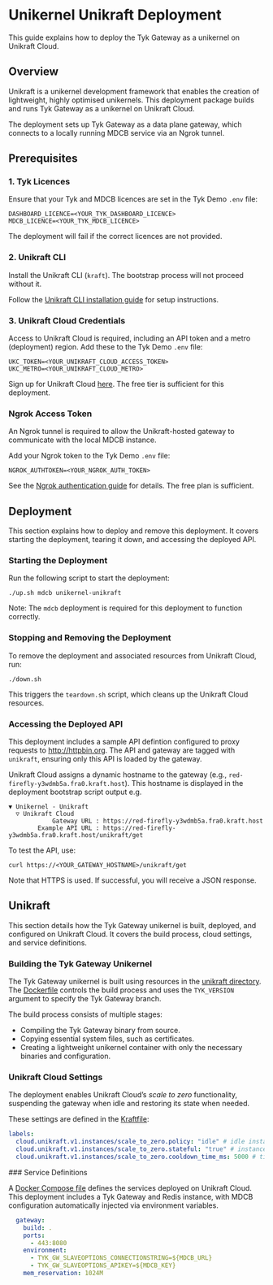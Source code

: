 # Unikernel Unikraft Deployment

This guide explains how to deploy the Tyk Gateway as a unikernel on Unikraft Cloud.

## Overview

Unikraft is a unikernel development framework that enables the creation of lightweight, highly optimised unikernels. This deployment package builds and runs Tyk Gateway as a unikernel on Unikraft Cloud.

The deployment sets up Tyk Gateway as a data plane gateway, which connects to a locally running MDCB service via an Ngrok tunnel.

## Prerequisites

### 1. Tyk Licences

Ensure that your Tyk and MDCB licences are set in the Tyk Demo `.env` file:

```shell
DASHBOARD_LICENCE=<YOUR_TYK_DASHBOARD_LICENCE>
MDCB_LICENCE=<YOUR_TYK_MDCB_LICENCE>
```

The deployment will fail if the correct licences are not provided.

### 2. Unikraft CLI

Install the Unikraft CLI (`kraft`). The bootstrap process will not proceed without it.

Follow the [Unikraft CLI installation guide](https://unikraft.org/docs/cli/install) for setup instructions.

### 3. Unikraft Cloud Credentials

Access to Unikraft Cloud is required, including an API token and a metro (deployment) region. Add these to the Tyk Demo `.env` file:

```shell
UKC_TOKEN=<YOUR_UNIKRAFT_CLOUD_ACCESS_TOKEN>
UKC_METRO=<YOUR_UNIKRAFT_CLOUD_METRO>
```

Sign up for Unikraft Cloud [here](https://console.unikraft.cloud/signup). The free tier is sufficient for this deployment.

### Ngrok Access Token

An Ngrok tunnel is required to allow the Unikraft-hosted gateway to communicate with the local MDCB instance.

Add your Ngrok token to the Tyk Demo `.env` file:

```shell
NGROK_AUTHTOKEN=<YOUR_NGROK_AUTH_TOKEN>
```

See the [Ngrok authentication guide](https://ngrok.com/docs/agent/#authtokens) for details. The free plan is sufficient.

## Deployment

This section explains how to deploy and remove this deployment. It covers starting the deployment, tearing it down, and accessing the deployed API.

### Starting the Deployment

Run the following script to start the deployment:

```shell
./up.sh mdcb unikernel-unikraft
```

Note: The `mdcb` deployment is required for this deployment to function correctly.

### Stopping and Removing the Deployment

To remove the deployment and associated resources from Unikraft Cloud, run:

```shell
./down.sh
```

This triggers the `teardown.sh` script, which cleans up the Unikraft Cloud resources.

### Accessing the Deployed API

This deployment includes a sample API defintion configured to proxy requests to http://httpbin.org. The API and gateway are tagged with `unikraft`, ensuring only this API is loaded by the gateway.

Unikraft Cloud assigns a dynamic hostname to the gateway (e.g., `red-firefly-y3wdmb5a.fra0.kraft.host`). This hostname is displayed in the deployment bootstrap script output e.g. 

```shell
▼ Unikernel - Unikraft
  ▽ Unikraft Cloud
            Gateway URL : https://red-firefly-y3wdmb5a.fra0.kraft.host
        Example API URL : https://red-firefly-y3wdmb5a.fra0.kraft.host/unikraft/get
```

To test the API, use:

```shell
curl https://<YOUR_GATEWAY_HOSTNAME>/unikraft/get
```

Note that HTTPS is used. If successful, you will receive a JSON response.

## Unikraft

This section details how the Tyk Gateway unikernel is built, deployed, and configured on Unikraft Cloud. It covers the build process, cloud settings, and service definitions.

### Building the Tyk Gateway Unikernel

The Tyk Gateway unikernel is built using resources in the [unikraft directory](unikraft). The [Dockerfile](unikraft/Dockerfile) controls the build process and uses the `TYK_VERSION` argument to specify the Tyk Gateway branch.

The build process consists of multiple stages:
- Compiling the Tyk Gateway binary from source.
- Copying essential system files, such as certificates.
- Creating a lightweight unikernel container with only the necessary binaries and configuration.

### Unikraft Cloud Settings

The deployment enables Unikraft Cloud’s *scale to zero* functionality, suspending the gateway when idle and restoring its state when needed.

These settings are defined in the [Kraftfile](unikraft/Kraftfile):

```yaml
labels:
  cloud.unikraft.v1.instances/scale_to_zero.policy: "idle" # idle instances will be scaled to zero
  cloud.unikraft.v1.instances/scale_to_zero.stateful: "true" # instance state is restored when scaling from zero
  cloud.unikraft.v1.instances/scale_to_zero.cooldown_time_ms: 5000 # time to wait until setting gateway to standby
```

### Service Definitions

A [Docker Compose file](unikraft/compose.yml) defines the services deployed on Unikraft Cloud. This deployment includes a Tyk Gateway and Redis instance, with MDCB configuration automatically injected via environment variables.

```yaml
  gateway:
    build: .
    ports:
      - 443:8080
    environment:
      - TYK_GW_SLAVEOPTIONS_CONNECTIONSTRING=${MDCB_URL}
      - TYK_GW_SLAVEOPTIONS_APIKEY=${MDCB_KEY}
    mem_reservation: 1024M
```
